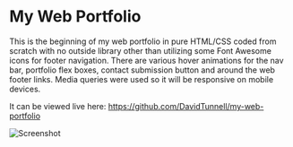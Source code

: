 # My Web Portfolio
This is the beginning of my web portfolio in pure HTML/CSS coded from scratch with no outside library other than utilizing some Font Awesome icons for footer navigation. There are various hover animations for the nav bar, portfolio flex boxes, contact submission button and around the web footer links. Media queries were used so it will be responsive on mobile devices.

It can be viewed live here: https://github.com/DavidTunnell/my-web-portfolio

![Screenshot](./assets/images/web-portfolio-full-screenshot.png)
